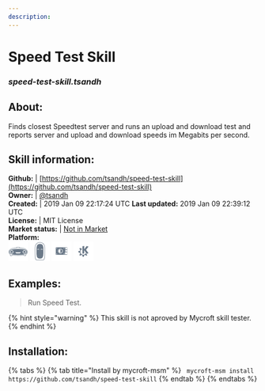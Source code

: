 ```yaml
---    
description:   
---    
```

# Speed Test Skill  
### _speed-test-skill.tsandh_  
## About:  
Finds closest Speedtest server and runs an upload and download test and reports
server and upload and download speeds im Megabits per second.

## Skill information:  
**Github:** | [https://github.com/tsandh/speed-test-skill](https://github.com/tsandh/speed-test-skill)  
**Owner:** | [@tsandh](https://github.com/tsandh)  
**Created:** | 2019 Jan 09 22:17:24 UTC  **Last updated:** 2019 Jan 09 22:39:12 UTC  
**License:** | MIT License  
**Market status:** | [Not in Market](https://market.mycroft.ai/skill/)  
**Platform:**  
 ![](../.gitbook/assets/mark-1-icon.png)  ![](../.gitbook/assets/mark-2-icon.png)  ![](../.gitbook/assets/picroft-icon.png)  ![](../.gitbook/assets/kde.png)   
## Examples:  
> Run Speed Test.  
  
{% hint style="warning" %}
This skill is not aproved by Mycroft skill tester.
{% endhint %}
    
## Installation:  
{% tabs %}
{% tab title="Install by mycroft-msm" %}
``` mycroft-msm install https://github.com/tsandh/speed-test-skill```
{% endtab %}
  {% endtabs %}
  